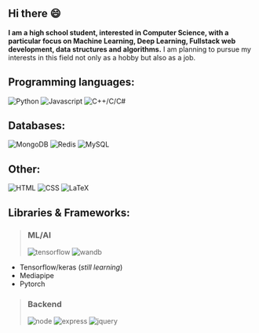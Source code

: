 ## Hi there 😄

**I am a high school student, interested in Computer Science, with a particular focus on Machine Learning, Deep Learning, Fullstack web development, data structures and algorithms.**
I am planning to pursue my interests in this field not only as a hobby but also as a job.

## Programming languages:

![Python](https://img.shields.io/badge/Python%20-%2314354C.svg?style=for-the-badge&logo=python&logoColor=white)
![Javascript](https://img.shields.io/badge/Javascript%20-%232370ED.svg?style=for-the-badge&logo=javascript&logoColor=white)
![C++/C/C#](https://img.shields.io/badge/C%2B%2B%2FC%2FC%23-still%20learning-red?style=for-the-badge&logo=c&logoColor=white)

## Databases:

![MongoDB](https://img.shields.io/badge/MongoDB-4EA94B?style=for-the-badge&logo=mongodb&logoColor=white)
![Redis](https://img.shields.io/badge/redis-%23DD0031.svg?&style=for-the-badge&logo=redis&logoColor=white)
![MySQL](https://img.shields.io/badge/MySQL-00000F?style=for-the-badge&logo=mysql&logoColor=white)
## Other:

![HTML](https://img.shields.io/badge/HTML-239120?style=for-the-badge&logo=html5&logoColor=white)
![CSS](https://img.shields.io/badge/CSS-239120?&style=for-the-badge&logo=css3&logoColor=white)
![LaTeX](https://img.shields.io/badge/latex-%23008080.svg?style=for-the-badge&logo=latex&logoColor=white)

## Libraries & Frameworks:
> ### ML/AI
> ![tensorflow](https://img.shields.io/badge/TensorFlow-FF6F00?style=for-the-badge&logo=tensorflow&logoColor=white&style=flat)
> ![wandb](https://img.shields.io/badge/Weights_&_Biases-FFBE00?style=for-the-badge&logo=WeightsAndBiases&logoColor=white&style=flat)

- Tensorflow/keras (*still learning*)
- Mediapipe
- Pytorch

> ### Backend
> ![node](https://img.shields.io/badge/Node.js-43853D?style=for-the-badge&logo=node.js&logoColor=white&style=flat)
> ![express](https://img.shields.io/badge/Express.js-404D59?style=for-the-badge&style=flat)
> ![jquery](https://img.shields.io/badge/jQuery-0769AD?style=for-the-badge&logo=jquery&logoColor=white&style=flat)
